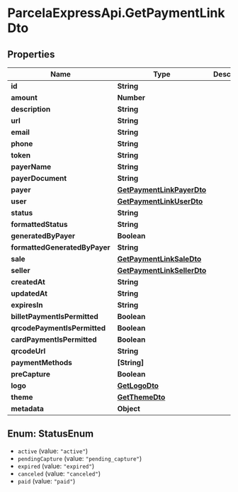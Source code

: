 # ParcelaExpressApi.GetPaymentLinkDto

## Properties
Name | Type | Description | Notes
------------ | ------------- | ------------- | -------------
**id** | **String** |  | 
**amount** | **Number** |  | 
**description** | **String** |  | 
**url** | **String** |  | 
**email** | **String** |  | 
**phone** | **String** |  | 
**token** | **String** |  | 
**payerName** | **String** |  | 
**payerDocument** | **String** |  | 
**payer** | [**GetPaymentLinkPayerDto**](GetPaymentLinkPayerDto.md) |  | 
**user** | [**GetPaymentLinkUserDto**](GetPaymentLinkUserDto.md) |  | 
**status** | **String** |  | 
**formattedStatus** | **String** |  | 
**generatedByPayer** | **Boolean** |  | 
**formattedGeneratedByPayer** | **String** |  | 
**sale** | [**GetPaymentLinkSaleDto**](GetPaymentLinkSaleDto.md) |  | 
**seller** | [**GetPaymentLinkSellerDto**](GetPaymentLinkSellerDto.md) |  | 
**createdAt** | **String** |  | 
**updatedAt** | **String** |  | 
**expiresIn** | **String** |  | 
**billetPaymentIsPermitted** | **Boolean** |  | [optional] 
**qrcodePaymentIsPermitted** | **Boolean** |  | [optional] 
**cardPaymentIsPermitted** | **Boolean** |  | [optional] 
**qrcodeUrl** | **String** |  | [optional] 
**paymentMethods** | **[String]** |  | [optional] 
**preCapture** | **Boolean** |  | 
**logo** | [**GetLogoDto**](GetLogoDto.md) |  | 
**theme** | [**GetThemeDto**](GetThemeDto.md) |  | 
**metadata** | **Object** |  | 

<a name="StatusEnum"></a>
## Enum: StatusEnum

* `active` (value: `"active"`)
* `pendingCapture` (value: `"pending_capture"`)
* `expired` (value: `"expired"`)
* `canceled` (value: `"canceled"`)
* `paid` (value: `"paid"`)

